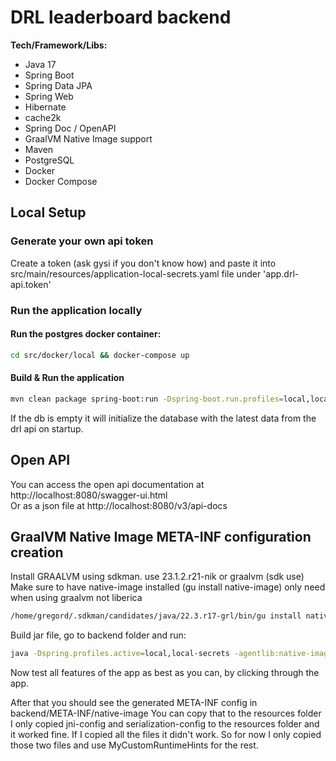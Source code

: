 # DRL leaderboard backend
**Tech/Framework/Libs:**
* Java 17
* Spring Boot
* Spring Data JPA
* Spring Web
* Hibernate
* cache2k
* Spring Doc / OpenAPI
* GraalVM Native Image support
* Maven
* PostgreSQL
* Docker
* Docker Compose

## Local Setup
### Generate your own api token
Create a token (ask gysi if you don't know how) and paste it into src/main/resources/application-local-secrets.yaml file under 'app.drl-api.token'

### Run the application locally
#### Run the postgres docker container:
```bash
cd src/docker/local && docker-compose up
```
#### Build & Run the application
```bash
mvn clean package spring-boot:run -Dspring-boot.run.profiles=local,local-secrets
```
If the db is empty it will initialize the database with the latest data from the drl api on startup.

## Open API
You can access the open api documentation at http://localhost:8080/swagger-ui.html  
Or as a json file at http://localhost:8080/v3/api-docs

## GraalVM Native Image META-INF configuration creation
Install GRAALVM using sdkman.
use 23.1.2.r21-nik or graalvm (sdk use)
Make sure to have native-image installed (gu install native-image) only need when using graalvm not liberica
```bash
/home/gregord/.sdkman/candidates/java/22.3.r17-grl/bin/gu install native-image 
```
Build jar file, go to backend folder and run:
```bash
java -Dspring.profiles.active=local,local-secrets -agentlib:native-image-agent=config-output-dir=META-INF/native-image -jar target/DRLLeaderboardBackend-1.4.0.jar
```

Now test all features of the app as best as you can, by clicking through the app.

After that you should see the generated META-INF config in backend/META-INF/native-image
You can copy that to the resources folder
I only copied jni-config and serialization-config to the resources folder and it worked fine.
If I copied all the files it didn't work. So for now I only copied those two files and use MyCustomRuntimeHints for the rest.
